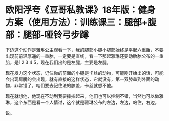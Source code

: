 # 欧阳浮夸《豆哥私教课》18年版：健身方案（使用方法）：训练课三：腿部+腹部：腿部-哑铃弓步蹲

下边这个动作是雅琳公主观看一下，我的腿部小腿小腿部始终是平起六重胎，不要出现前前轻厚遥的一重胎，一定要是直线，看一下那起雅琳还要动胎胎公布的一重胎，是1 2 3 4 5，现在我们出的是左腿，主要是左腿。

现在发力这个状态，记住你的前面的小腿是卡丝的动物，可能刚开始出的话，可能会出现肩膀的会出现，就有直接的这样状态，它就没有，第一双膝盖到外面的动物，非常错了，咱们要去记住法的膝盖，卡丝就想不他。

现在就想他，他现在不动到我要摔摔起来，他们也可以控制不错，当然也可以做雅琳，这个东西是看一个人情过，这个就是雅琳公布的左边，左边，站住，右边。

说。